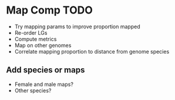# Map Comp TODO

- Try mapping params to improve proportion mapped
- Re-order LGs
- Compute metrics
- Map on other genomes
- Correlate mapping proportion to distance from genome species

## Add species or maps
- Female and male maps?
- Other species?

